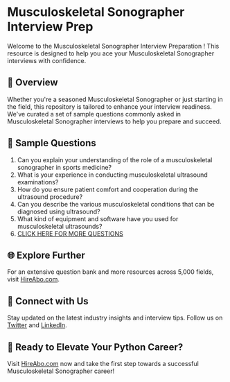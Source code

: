 # Musculoskeletal Sonographer Interview Prep

Welcome to the Musculoskeletal Sonographer Interview Preparation ! This resource is designed to help you ace your Musculoskeletal Sonographer interviews with confidence.

## 🚀 Overview

Whether you're a seasoned Musculoskeletal Sonographer or just starting in the field, this repository is tailored to enhance your interview readiness. We've curated a set of sample questions commonly asked in Musculoskeletal Sonographer interviews to help you prepare and succeed.

## 📝 Sample Questions

1. Can you explain your understanding of the role of a musculoskeletal sonographer in sports medicine?
2. What is your experience in conducting musculoskeletal ultrasound examinations?
3. How do you ensure patient comfort and cooperation during the ultrasound procedure?
4. Can you describe the various musculoskeletal conditions that can be diagnosed using ultrasound?
5. What kind of equipment and software have you used for musculoskeletal ultrasounds?
6. [CLICK HERE FOR MORE QUESTIONS](https://hireabo.com/job/15_1_27/Musculoskeletal%20Sonographer)

## 🌐 Explore Further

For an extensive question bank and more resources across 5,000 fields, visit [HireAbo.com](https://www.hireabo.com).

## 📱 Connect with Us

Stay updated on the latest industry insights and interview tips. Follow us on [Twitter](https://twitter.com/hireabo) and [LinkedIn](https://www.linkedin.com/in/hire-abo-3609972a8/).

## 🚀 Ready to Elevate Your Python Career?

Visit [HireAbo.com](https://www.hireabo.com) now and take the first step towards a successful Musculoskeletal Sonographer career!